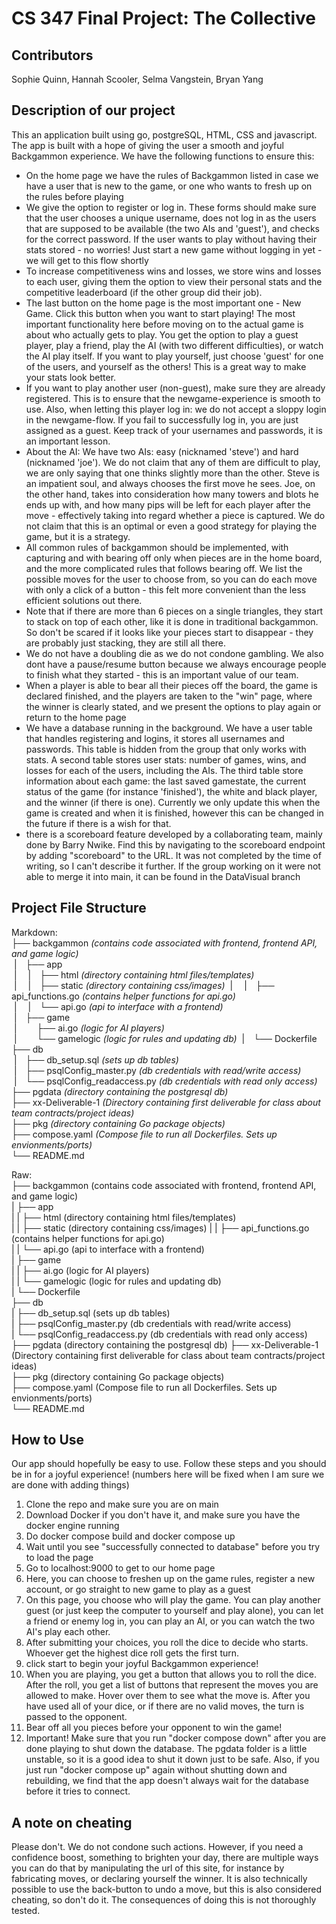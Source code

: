 # CS 347 Final Project: The Collective

## Contributors 

Sophie Quinn, Hannah Scooler, Selma Vangstein, Bryan Yang 

## Description of our project
This an application built using go, postgreSQL, HTML, CSS and javascript.
The app is built with a hope of giving the user a smooth and joyful Backgammon experience. We have the following functions to ensure this:
- On the home page we have the rules of Backgammon listed in case we have a user that is new to the game, or one who wants to fresh up on the rules before playing
- We give the option to register or log in. These forms should make sure that the user chooses a unique username, does not log in as the users that are supposed to be available (the two AIs and 'guest'), and checks for the correct password. If the user wants to play without having their stats stored - no worries! Just start a new game without logging in yet - we will get to this flow shortly
- To increase competitiveness wins and losses, we store wins and losses to each user, giving them the option to view their personal stats and the competitive leaderboard (if the other group did their job).
- The last button on the home page is the most important one - New Game. Click this button when you want to start playing! The most important functionality here before moving on to the actual game is about who actually gets to play. You get the option to play a guest player, play a friend, play the AI (with two different difficulties), or watch the AI play itself. If you want to play yourself, just choose 'guest' for one of the users, and yourself as the others! This is a great way to make your stats look better.
- If you want to play another user (non-guest), make sure they are already registered. This is to ensure that the newgame-experience is smooth to use. Also, when letting this player log in: we do not accept a sloppy login in the newgame-flow. If you fail to successfully log in, you are just assigned as a guest. Keep track of your usernames and passwords, it is an important lesson.
- About the AI: We have two AIs: easy (nicknamed 'steve') and hard (nicknamed 'joe'). We do not claim that any of them are difficult to play, we are only saying that one thinks slightly more than the other. Steve is an impatient soul, and always chooses the first move he sees. Joe, on the other hand, takes into consideration how many towers and blots he ends up with, and how many pips will be left for each player after the move - effectively taking into regard whether a piece is captured. We do not claim that this is an optimal or even a good strategy for playing the game, but it is a strategy.
- All common rules of backgammon should be implemented, with capturing and with bearing off only when pieces are in the home board, and the more complicated rules that follows bearing off. We list the possible moves for the user to choose from, so you can do each move with only a click of a button - this felt more convenient than the less efficient solutions out there.
- Note that if there are more than 6 pieces on a single triangles, they start to stack on top of each other, like it is done in traditional backgammon. So don't be scared if it looks like your pieces start to disappear - they are probably just stacking, they are still all there.
- We do not have a doubling die as we do not condone gambling. We also dont have a pause/resume button because we always encourage people to finish what they started - this is an important value of our team. 
- When a player is able to bear all their pieces off the board, the game is declared finished, and the players are taken to the "win" page, where the winner is clearly stated, and we present the options to play again or return to the home page
- We have a database running in the background. We have a user table that handles registering and logins, it stores all usernames and passwords. This table is hidden from the group that only works with stats. A second table stores user stats: number of games, wins, and losses for each of the users, including the AIs. The third table store information about each game: the last saved gamestate, the current status of the game (for instance 'finished'), the white and black player, and the winner (if there is one). Currently we only update this when the game is created and when it is finished, however this can be changed in the future if there is a wish for that.
- there is a scoreboard feature developed by a collaborating team, mainly done by Barry Nwike. Find this by navigating to the scoreboard endpoint by adding "scoreboard" to the URL. It was not completed by the time of writing, so I can't describe it further. If the group working on it were not able to merge it into main, it can be found in the DataVisual branch

## Project File Structure
Markdown:  
├── backgammon _(contains code associated with frontend, frontend API, and game logic)_  
&nbsp;|&emsp;├── app  
&nbsp;|&emsp;&nbsp;|&emsp;├── html _(directory containing html files/templates)_  
&nbsp;|&emsp;&nbsp;|&emsp;├── static _(directory containing css/images)_
&nbsp;|&emsp;&nbsp;|&emsp;├── api_functions.go _(contains helper functions for api.go)_  
&nbsp;|&emsp;&nbsp;|&emsp;└── api.go _(api to interface with a frontend)_  
&nbsp;|&emsp;├──  game  
&nbsp;|&emsp;&nbsp;&emsp;├── ai.go _(logic for AI players)_  
&nbsp;|&emsp;&nbsp;&emsp;└── gamelogic _(logic for rules and updating db)_ 
&nbsp;|&emsp;└── Dockerfile 
├── db  
&nbsp;|&emsp;├── db_setup.sql _(sets up db tables)_  
&nbsp;|&emsp;├── psqlConfig_master.py _(db credentials with read/write access)_  
&nbsp;|&emsp;└── psqlConfig_readaccess.py _(db credentials with read only access)_  
├── pgdata _(directory containing the postgresql db)_  
├── xx-Deliverable-1 _(Directory containing first deliverable for class about team contracts/project ideas)_  
├── pkg _(directory containing Go package objects)_    
├── compose.yaml _(Compose file to run all Dockerfiles. Sets up envionments/ports)_  
└── README.md   
  
    
Raw:   
├── backgammon (contains code associated with frontend, frontend API, and game logic)  
|   ├── app  
|   |   ├── html (directory containing html files/templates)  
|   |   ├── static (directory containing css/images) 
|   |   ├── api_functions.go (contains helper functions for api.go)  
|   |   └── api.go (api to interface with a frontend)  
|   ├── game   
|   |   ├── ai.go (logic for AI players)   
|   |   └── gamelogic (logic for rules and updating db)  
|   └── Dockerfile   
├── db  
|   ├── db_setup.sql (sets up db tables)   
|   ├── psqlConfig_master.py (db credentials with read/write access)  
|   └── psqlConfig_readaccess.py (db credentials with read only access)    
├── pgdata (directory containing the postgresql db)
├── xx-Deliverable-1 (Directory containing first deliverable for class about team contracts/project ideas)  
├── pkg (directory containing Go package objects)   
├── compose.yaml (Compose file to run all Dockerfiles. Sets up envionments/ports)     
└── README.md    
 

## How to Use 
Our app should hopefully be easy to use. Follow these steps and you should be in for a joyful experience!
(numbers here will be fixed when I am sure we are done with adding things)
1. Clone the repo and make sure you are on main
2. Download Docker if you don't have it, and make sure you have the docker engine running
3. Do docker compose build and docker compose up
4. Wait until you see "successfully connected to database" before you try to load the page
4. Go to localhost:9000 to get to our home page
5. Here, you can choose to freshen up on the game rules, register a new account, or go straight to new game to play as a guest
6. On this page, you choose who will play the game. You can play another guest (or just keep the computer to yourself and play alone), you can let a friend or enemy log in, you can play an AI, or you can watch the two AI's play each other.
7. After submitting your choices, you roll the dice to decide who starts. Whoever get the highest dice roll gets the first turn. 
8. click start to begin your joyful Backgammon experience!
9. When you are playing, you get a button that allows you to roll the dice. After the roll, you get a list of buttons that represent the moves you are allowed to make. Hover over them to see what the move is. After you have used all of your dice, or if there are no valid moves, the turn is passed to the opponent.
10. Bear off all you pieces before your opponent to win the game!
11. Important! Make sure that you run "docker compose down" after you are done playing to shut down the database. The pgdata folder is a little unstable, so it is a good idea to shut it down just to be safe. Also, if you just run "docker compose up" again without shutting down and rebuilding, we find that the app doesn't always wait for the database before it tries to connect.

## A note on cheating
Please don't. 
We do not condone such actions. However, if you need a confidence boost, something to brighten your day, there are multiple ways you can do that by manipulating the url of this site, for instance by fabricating moves, or declaring yourself the winner. It is also technically possible to use the back-button to undo a move, but this is also considered cheating, so don't do it. The consequences of doing this is not thoroughly tested.
